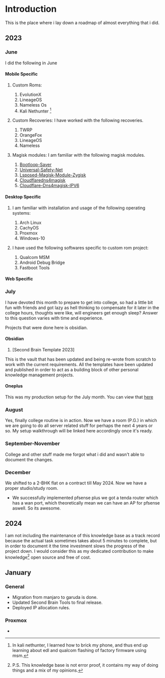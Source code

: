 # Introduction

This is the place where i lay down a roadmap of almost everything that i did.

## 2023

### June

I did the following in June

#### Mobile Specific

1. Custom Roms: 
    1. EvolutionX
    2. LineageOS
    3. Nameless Os
    4. Kali Nethunter [^1]

2. Custom Recoveries: I have worked with the following recoveries.

    1. TWRP
    2. OrangeFox
    3. LineageOS
    4. Nameless

3. Magisk modules: I am familiar with the following magisk modules.

    1. [Bootloop-Saver](https://download.magiskzip.com/download/magisk-bootloop-saver/)
    2. [Universal-Safety-Net](https://download.magiskzip.com/download/universal-safetynet-fix-magisk-module/)
    3. [Lsposed-Magisk-Module-Zygisk](https://download.magiskzip.com/download/lsposed-magisk-module-zygisk/)
    4. [Cloudflaredns4magisk](https://download.magiskzip.com/download/cloudflaredns4magisk/)
    5. [Cloudflare-Dns4magisk-IPV6](https://download.magiskzip.com/download/cloudflaredns4magisk-ipv6/)


#### Desktop Specific

1. I am familiar with installation and usage of the following operating systems:
    1. Arch Linux
    2. CachyOS
    3. Proxmox
    4. Windows-10

2. I have used the following softwares specific to custom rom project:
    1. Qualcom MSM
    2. Android Debug Bridge
    3. Fastboot Tools



#### Web Specific


### July

I have devoted this month to prepare to get into college, so had a little bit fun with friends and got lazy as hell thinking to compensate for it later in the college hours, thoughts were like, will engineers get enough sleep? Answer to this question varies with time and experience. 

Projects that were done here is obsidian.

#### Obsidian

1. [Second Brain Template 2023]

This is the vault that has been updated and being re-wrote from scratch to work with the current requirements. All the templates have been updated and published in order to act as a building block of other personal knowledge management projects.

#### Oneplus 

This was my production setup for the July month. You can view that [here](../Developement-Setup/Owned-Devices/Android/One-Plus/Kebab/Production/2023/July/production.md)

### August

Yes, finally college routine is in action. Now we have a room (P.G.) in which we are going to do all server related stuff for perhaps the next 4 years or so. My setup walkthrough will be linked here accordingly once it's ready.

### September-November 

College and other stuff made me forgot what i did and wasn't able to document the changes. 

### December 

We shifted to a 2-BHK flat on a contract till May 2024. Now we have a proper studio/study room. 

- We successfully implemented pfsense plus we got a tenda router which has a wan port, which theoretically mean we can have an AP for pfsense aswell. So its awesome. 


## 2024

I am not including the maintenance of this knowledge base as a track record because the actual task sometimes takes about 5 minutes to complete, but in order to document it the time investment slows the progress of the project down. I would consider this as my dedicated contribution to make knowledge[^2] open source and free of cost.   

## January

### General

- Migration from manjaro to garuda is done.
- Updated Second Brain Tools to final release.
- Deployed IP allocation rules.

### Proxmox 

- 



[^1]: In kali nethunter, I learned how to brick my phone, and thus end up learning about edl and qualcom flashing of factory firmware using msm.
[^2]: P.S. This knowledge base is not error proof, it contains my way of doing things and a mix of my opinions.

